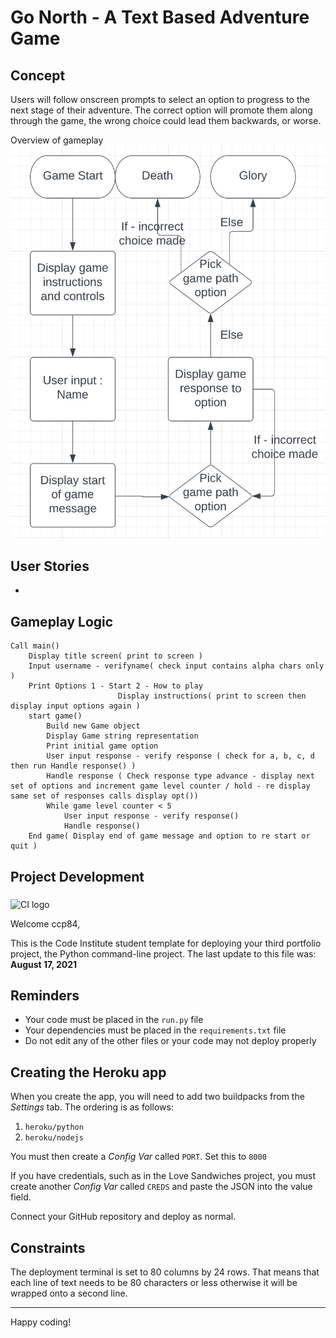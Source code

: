 # Go North - A Text Based Adventure Game

## Concept
Users will follow onscreen prompts to select an option to progress to the next stage of their adventure. The correct option will promote them along through the game, the wrong choice could lead them backwards, or worse. 

Overview of gameplay
![Gameplay Flowchart](documentation/gameplay.png)

## User Stories

* 

## Gameplay Logic
```
Call main()
    Display title screen( print to screen )
    Input username - verifyname( check input contains alpha chars only )
    Print Options 1 - Start 2 - How to play
                        Display instructions( print to screen then display input options again )
    start game()
        Build new Game object
        Display Game string representation
        Print initial game option
        User input response - verify response ( check for a, b, c, d then run Handle response() )
        Handle response ( Check response type advance - display next set of options and increment game level counter / hold - re display same set of responses calls display opt())
        While game level counter < 5
            User input response - verify response()
            Handle response()
    End game( Display end of game message and option to re start or quit )
```
## Project Development

### 


















![CI logo](https://codeinstitute.s3.amazonaws.com/fullstack/ci_logo_small.png)

Welcome ccp84,

This is the Code Institute student template for deploying your third portfolio project, the Python command-line project. The last update to this file was: **August 17, 2021**

## Reminders

* Your code must be placed in the `run.py` file
* Your dependencies must be placed in the `requirements.txt` file
* Do not edit any of the other files or your code may not deploy properly

## Creating the Heroku app

When you create the app, you will need to add two buildpacks from the _Settings_ tab. The ordering is as follows:

1. `heroku/python`
2. `heroku/nodejs`

You must then create a _Config Var_ called `PORT`. Set this to `8000`

If you have credentials, such as in the Love Sandwiches project, you must create another _Config Var_ called `CREDS` and paste the JSON into the value field.

Connect your GitHub repository and deploy as normal.

## Constraints

The deployment terminal is set to 80 columns by 24 rows. That means that each line of text needs to be 80 characters or less otherwise it will be wrapped onto a second line.

-----
Happy coding!